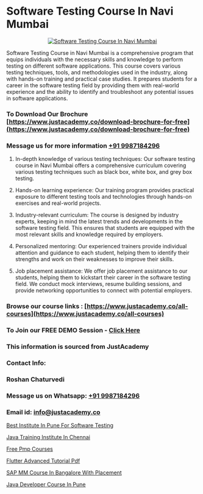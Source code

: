 # Software Testing Course In Navi Mumbai

<p align="center">
  <a href="https://justacademy.co/program-detail/software-testing">
    <img src="https://justacademy.co/storage2/program_images/1704700438.webp" alt="Software Testing Course In Navi Mumbai">
  </a>
</p>


Software Testing Course in Navi Mumbai is a comprehensive program that equips individuals with the necessary skills and knowledge to perform testing on different software applications. This course covers various testing techniques, tools, and methodologies used in the industry, along with hands-on training and practical case studies. It prepares students for a career in the software testing field by providing them with real-world experience and the ability to identify and troubleshoot any potential issues in software applications. 
### To Download Our Brochure [https://www.justacademy.co/download-brochure-for-free](https://www.justacademy.co/download-brochure-for-free)
### Message us for more information [+91 9987184296](https://api.whatsapp.com/send?phone=919987184296)
1) In-depth knowledge of various testing techniques: Our software testing course in Navi Mumbai offers a comprehensive curriculum covering various testing techniques such as black box, white box, and grey box testing.

2) Hands-on learning experience: Our training program provides practical exposure to different testing tools and technologies through hands-on exercises and real-world projects.

3) Industry-relevant curriculum: The course is designed by industry experts, keeping in mind the latest trends and developments in the software testing field. This ensures that students are equipped with the most relevant skills and knowledge required by employers.

4) Personalized mentoring: Our experienced trainers provide individual attention and guidance to each student, helping them to identify their strengths and work on their weaknesses to improve their skills.

5) Job placement assistance: We offer job placement assistance to our students, helping them to kickstart their career in the software testing field. We conduct mock interviews, resume building sessions, and provide networking opportunities to connect with potential employers.

### Browse our course links : [https://www.justacademy.co/all-courses](https://www.justacademy.co/all-courses) 
### To Join our FREE DEMO Session - [Click Here](https://www.justacademy.co/register-for-course-demo)


### This information is sourced from JustAcademy
### Contact Info:
### Roshan Chaturvedi
### Message us on Whatsapp: [+91 9987184296](https://api.whatsapp.com/send?phone=919987184296)
### Email id: [info@justacademy.co](mailto:info@justacademy.co)
                
[Best Institute In Pune For Software Testing](https://www.linkedin.com/pulse/best-institute-pune-software-testing-justacademy-mumbai-s7oac?trackingId=0mudUow3W1f05mq94GUbtQ%3D%3D&lipi=urn%3Ali%3Apage%3Ad_flagship3_showcase_admin%3BQONBiiZYS52%2BUVT4s6K24g%3D%3D)

[Java Training Institute In Chennai](https://www.linkedin.com/pulse/java-training-institute-chennai-justacademy-chicago-vgqef?trackingId=4C5GMHjv01zq5d034ipyZA%3D%3D&lipi=urn%3Ali%3Apage%3Ad_flagship3_company_admin%3BXfdKLa%2BZRG%2B541nAJnPQxg%3D%3D)

[Free Pmp Courses](https://medium.com/@justacademytraining/free-pmp-courses-5711596c6dbc)

[Flutter Advanced Tutorial Pdf](https://medium.com/@AkashSingh2052/flutter-advanced-tutorial-pdf-beb1ff21ad42)

[SAP MM Course In Bangalore With Placement](https://justacademyin.github.io/Articles/SAP-MM-Course-In-Bangalore-With-Placement)

[Java Developer Course In Pune](https://justacademyin.github.io/Articles/Java-Developer-Course-In-Pune)


